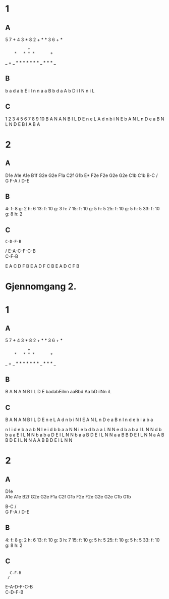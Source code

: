 # 1
## A
5 7 + 4 3 * 8 2 + * * 3 6 + *

              +
        *   * * *       +
_ + _ * * * * * * * _ * * * _ 

## B
b a d a b E i l n n
a a B b d
a A
      b D
            i l N n
            i L

## C
1 2 3 4 5 6 7 8 9 10
B A N A N B I L D E
        n         e
      L       A d
    n     b i
  N     E b       A
N L n D e     a B 
N L N D E B I A B A

# 2
## A
   D1e
   A1e A1e     B1f
   G2e G2e F1a C2f G1b
E* F2e F2e G2e G2e C1b C1b 
  B-C
 / \
G   F-A
     /
  D-E

## B
4: f: 8 g: 2 h: 6
13: f: 10 g: 3 h: 7
15: f: 10 g: 5 h: 5
25: f: 10 g: 5 h: 5
33: f: 10 g: 8 h: 2

## C
    C-D-F-B
   /
E-A-C-F-C-B
     \
      C-F-B

E A C D F B
E A D F C B
E A D C F B

# Gjennomgang 2.
# 1
## A
5 7 + 4 3 * 8 2 + * * 3 6 + *

              +
        *   * * *       +
_ + _ * * * * * * * _ * * * _

## B
B A N A N B I L D E
badabEilnn
aaBbd
Aa
   bD
      ilNn
      iL

## C
B A N A N B I L D E
        n         e
      L       A d
    n     b i
  N   l E         A
N L n D e     a B 
n l n d e b i a b a

n l i d e b a a b N
l e i d b b a a N N
i e b d b a a L N N
e d b a b a I L N N
d b b a a E I L N N
b a b a D E I L N N
b a a B D E I L N N
a a B B D E I L N N
a A B B D E I L N N
A A B B D E I L N N

# 2
## A
D1e     
A1e A1e     B2f
G2e G2e F1a C2f G1b
F2e F2e G2e G2e C1b G1b

  B-C
 / \
G   F-A
     /
  D-E
 
## B
4: f: 8 g: 2 h: 6
13: f: 10 g: 3 h: 7
15: f: 10 g: 5 h: 5
25: f: 10 g: 5 h: 5
33: f: 10 g: 8 h: 2

## C
      C-F-B
     /
E-A-D-F-C-B
   \
    C-D-F-B